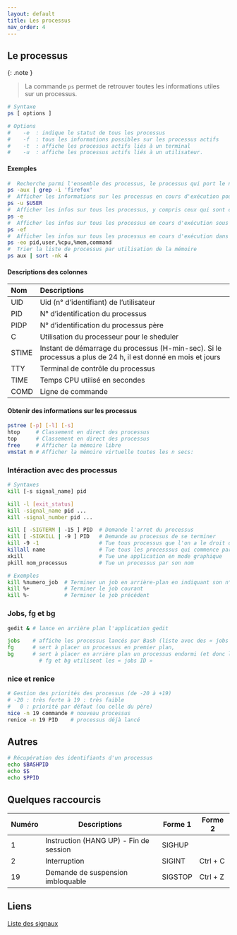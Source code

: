 ```yaml
---
layout: default
title: Les processus
nav_order: 4
---
```


## Le processus

{: .note }

> La commande `ps` permet de retrouver toutes les informations utiles sur un processus.

```bash
# Syntaxe
ps [ options ]

# Options
#    -e  : indique le statut de tous les processus
#    -f  : tous les informations possibles sur les processus actifs
#    -t  : affiche les processus actifs liés à un terminal
#    -u  : affiche les processus actifs liés à un utilisateur.
```

#### Exemples

```bash
#  Recherche parmi l'ensemble des processus, le processus qui port le nom 'firefox'
ps -aux | grep -i 'firefox'
#  Afficher les informations sur les processus en cours d'exécution pour l'utilisateur courant
ps -u $USER
#  Afficher les infos sur tous les processus, y compris ceux qui sont cachés
ps -e
#  Afficher les infos sur tous les processus en cours d'exécution sous forme de liste détaillée
ps -ef
#  Afficher les infos sur tous les processus en cours d'exécution dans un format spécifique
ps -eo pid,user,%cpu,%mem,command
#  Trier la liste de processus par utilisation de la mémoire
ps aux | sort -nk 4
```

#### Descriptions des colonnes

| Nom   | Descriptions                                                                                                 |
| :---- | :----------------------------------------------------------------------------------------------------------- |
| UID   | Uid (n° d’identifiant) de l’utilisateur                                                                      |
| PID   | N° d’identification du processus                                                                             |
| PIDP  | N° d’identification du processus père                                                                        |
| C     | Utilisation du processeur pour le sheduler                                                                   |
| STIME | Instant de démarrage du processus (H-min-sec). Si le processus a plus de 24 h, il est donné en mois et jours |
| TTY   | Terminal de contrôle du processus                                                                            |
| TIME  | Temps CPU utilisé en secondes                                                                                |
| COMD  | Ligne de commande                                                                                            |

#### Obtenir des informations sur les processus

```bash
pstree [-p] [-l] [-s]
htop     # Classement en direct des processus
top      # Classement en direct des processus
free     # Afficher la mémoire libre
vmstat n # Afficher la mémoire virtuelle toutes les n secs:
```

### Intéraction avec des processus

```bash
# Syntaxes
kill [-s signal_name] pid

kill -l [exit_status]
kill -signal_name pid ...
kill -signal_number pid ...

kill [ -SIGTERM | -15 ] PID  # Demande l'arret du processus
kill [ -SIGKILL | -9 ] PID   # Demande au processus de se terminer
kill ­-9 -­1                   # Tue tous processus que l'on a le droit de tuer
killall name                 # Tue tous les processsus qui commence par le nom
xkill                        # Tue une application en mode graphique
pkill nom_processus          # Tue un processus par son nom

# Exemples
kill %numero_job  # Terminer un job en arrière-plan en indiquant son n° de job
kill %+           # Terminer le job courant
kill %-           # Terminer le job précédent
```

### Jobs, fg et bg

```bash
gedit & # lance en arrière plan l'application gedit

jobs    # affiche les processus lancés par Bash (liste avec des « jobs ID »)
fg      # sert à placer un processus en premier plan,
bg      # sert à placer en arrière plan un processus endormi (et donc le réveille).
          # fg et bg utilisent les « jobs ID »
```

### nice et renice

```bash
# Gestion des priorités des processus (de -20 à +19)
# -20 : très forte à 19 : très faible
#   0 : priorité par défaut (ou celle du père)
nice -n 19 commande # nouveau processus
renice -n 19 PID    # processus déjà lancé
```

## Autres

```bash
# Récupération des identifiants d'un processus
echo $BASHPID
echo $$
echo $PPID
```

## Quelques raccourcis

| Numéro | Descriptions                           | Forme 1 | Forme 2  |
| ------ | -------------------------------------- | ------- | -------- |
| 1      | Instruction (HANG UP) - Fin de session | SIGHUP  |          |
| 2      | Interruption                           | SIGINT  | Ctrl + C |
| 19     | Demande de suspension imbloquable      | SIGSTOP | Ctrl + Z |

## Liens

[Liste des signaux](http://patatos.over-blog.com/article-liste-des-signaux-unix-47601760.htm)
